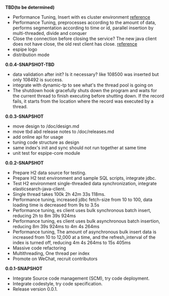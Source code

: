 **TBD(to be determined)**

- Performance Tuning, Insert with es cluster environment 
[reference](https://www.elastic.co/blog/benchmarking-and-sizing-your-elasticsearch-cluster-for-logs-and-metrics)
- Performance Tuning, preprocesses according to the amount of data, 
performs segmentation according to time or id, 
parallel insertion by multi-threaded, divide and conquer
- Close the connection before closing the service? The new java client does not have close, the old rest client has close.
 [reference](https://discuss.elastic.co/t/closing-client-on-shutdown/14669/3)
- espipe logo
- distribution mode

**0.0.4-SNAPSHOT-TBD**
- data validation after init? Is it necessary? like 108500 was inserted but only 108492 is success.
- integrate with dynamic-tp to see what's the thread pool is going on
- The shutdown hook gracefully shuts down the program and waits for the current thread to finish executing before shutting down.
 If the record fails, it starts from the location where the record was executed by a thread.

**0.0.3-SNAPSHOT**
- move design to /doc/design.md
- move tbd abd release notes to /doc/releases.md
- add online api for usage
- tuning code structure as design 
- same index's init and sync should not run together at same time 
- unit test for espipe-core module

**0.0.2-SNAPSHOT**

- Prepare H2 data source for testing.
- Prepare H2 test environment and sample SQL scripts, integrate jdbc.
- Test H2 environment single-threaded data synchronization, integrate elasticsearch-java-client.
- Single thread takes 100k 2h 42m 33s 118ms.
- Performance tuning, increased jdbc fetch-size from 10 to 100, data loading time is decreased from 9s to 3.5s
- Performance tuning, es client uses bulk synchronous batch insert, reducing 2h to 8m 39s 924ms
- Performance tuning, es client uses bulk asynchronous batch insertion, reducing 8m 39s 924ms to 4m 4s 264ms
- Performance tuning, The amount of asynchronous bulk insert data is increased from 10 to 12,000 at a time, and the refresh_interval of the index is turned off, reducing 4m 4s 264ms to 15s 405ms
- Massive code refactoring
- Multithreading, One thread per index
- Promote on WeChat, recruit contributors


**0.0.1-SNAPSHOT**
     
- Integrate Source code management (SCM), try code deployment.     
- Integrate codestyle, try code specification.
- Release version 0.0.1.